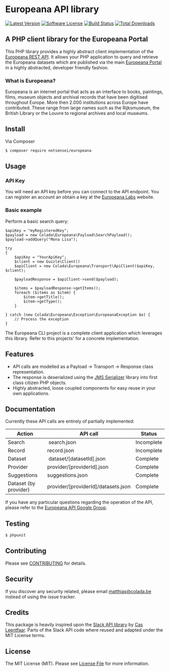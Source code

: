 # Europeana API library

[![Latest Version](https://img.shields.io/github/release/netsensei/europeana.svg?style=flat-square)](https://github.com/netsensei/europeana/releases)
[![Software License](https://img.shields.io/badge/license-MIT-brightgreen.svg?style=flat-square)](LICENSE.md)
[![Build Status](https://img.shields.io/travis/netsensei/europeana/master.svg?style=flat-square)](https://travis-ci.org/netsensei/europeana)
[![Total Downloads](https://img.shields.io/packagist/dt/netsensei/europeana.svg?style=flat-square)](https://packagist.org/packages/netsensei/europeana)

## A PHP client library for the Europeana Portal

This PHP library provides a highly abstract client implementation of the [Europeana REST API](http://labs.europeana.eu/api/). It allows your PHP application to query and retrieve the Europeana datasets which are published via the main [Europeana Portal](http://www.europeana.eu/) in a highly abstracted, developer friendly fashion.

### What is Europeana?

Europeana is an internet portal that acts as an interface to books, paintings, films, museum objects and archival records that have been digitised throughout Europe. More then 2.000 institutions across Europe have contributed. These range from large names such as the Rijksmuseum, the British Library or the Louvre to regional archives and local museums.

## Install

Via Composer

``` bash
$ composer require netsensei/europeana
```

## Usage

### API Key

You will need an API key before you can connect to the API endpoint. You can register an account an obtain a key at the [Europeana Labs](http://labs.europeana.eu/api/registration/) website.

### Basic example

Perform a basic search query:

```
$apiKey = "myRegisteredKey";
$payload = new Colada\Europeana\Payload\SearchPayload();
$payload->addQuery("Mona Lisa");

try
{
    $apiKey = "YourApiKey";
    $client = new Guzzle\Client()
    $apiClient = new Colada\Europeana\Transport\ApiClient($apiKey, $client);

    $payloadResponse = $apiClient->send($payload);

    $items = $payloadResponse->getItems();
    foreach ($items as $item) {
        $item->getTitle();
        $item->getType();
    }

} catch (new Colada\Europeana\Exception\EuropeanaException $e) {
    // Process the exception
}
```

The Europeana CLI project is a complete client application which leverages this
library. Refer to this projects' for a concrete implementation.

## Features

- API calls are modelled as a Payload -> Transport -> Response class representation.
- The response is deserialized using the [JMS Serializer](http://jmsyst.com/libs/serializer) library into first class citizen PHP objects.
- Highly abstracted, loose coupled components for easy reuse in your own applications.

## Documentation

Currently these API calls are entirely of partially implemented:

| Action | API call | Status |
|--------|----------|--------|
| Search | search.json | Incomplete |
| Record | record.json | Incomplete |
| Dataset | dataset/[datasetId].json | Complete |
| Provider | provider/[providerId].json | Complete | 
| Suggestions | suggestions.json | Complete |
| Dataset (by provider) | provider/[providerId]/datasets.json | Complete |

If you have any particular questions regarding the operation of the API, please
refer to the [Europeana API Google Group](https://groups.google.com/forum/#!forum/europeanaapi).

## Testing

``` bash
$ phpunit
```

## Contributing

Please see [CONTRIBUTING](CONTRIBUTING.md) for details.

## Security

If you discover any security related, please email matthias@colada.be instead of using the issue tracker.

## Credits

This package is heavily inspired upon the [Slack API library](https://github.com/cleentfaar/slack) by [Cas Leentfaar](https://github.com/cleentfaar). Parts of the Slack API code where reused and adapted under the MIT License terms.

## License

The MIT License (MIT). Please see [License File](LICENSE.md) for more information.

